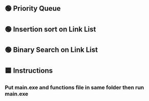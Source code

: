 ## 🟢 Priority Queue
## 🟢 Insertion sort on Link List
## 🟢 Binary Search on Link List

## 🟦 Instructions
### Put main.exe and functions file in same folder then run main.exe
